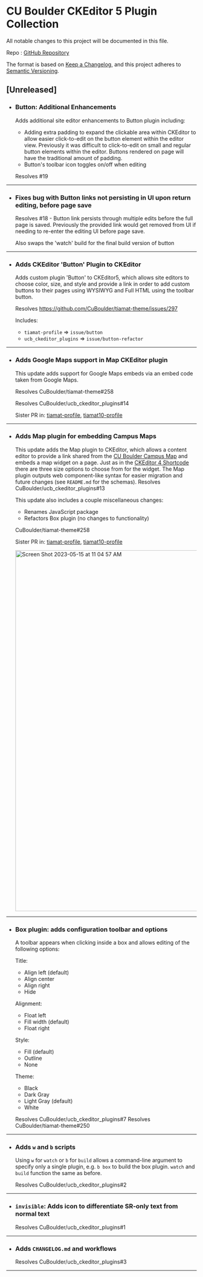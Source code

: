 # CU Boulder CKEditor 5 Plugin Collection

All notable changes to this project will be documented in this file.

Repo : [GitHub Repository](https://github.com/CuBoulder/ucb_ckeditor_plugins)

The format is based on [Keep a Changelog](https://keepachangelog.com/en/1.0.0/),
and this project adheres to [Semantic Versioning](https://semver.org/spec/v2.0.0.html).

## [Unreleased]

- ### Button: Additional Enhancements
  Adds additional site editor enhancements to Button plugin including:
  - Adding extra padding to expand the clickable area within CKEditor to allow easier click-to-edit on the button element within the editor view. Previously it was difficult to click-to-edit on small and regular button elements within the editor. Buttons rendered on page will have the traditional amount of padding.
  - Button's toolbar icon toggles on/off when editing
  
  
  Resolves #19 
---

- ### Fixes bug with Button links not persisting in UI upon return editing, before page save
  Resolves #18 - Button link persists through multiple edits before the full page is saved. Previously the provided link would get removed from UI if needing to re-enter the editing UI before page save.
  
  Also swaps the 'watch' build for the final build version of button
---

- ### Adds CKEditor 'Button' Plugin to CKEditor
  Adds custom plugin 'Button' to CKEditor5, which allows site editors to choose color, size, and style and provide a link in order to add custom buttons to their pages using WYSIWYG and Full HTML using the toolbar button.
  
  Resolves https://github.com/CuBoulder/tiamat-theme/issues/297
  
  Includes:
  - `tiamat-profile` => `issue/button`
  - `ucb_ckeditor_plugins` => `issue/button-refactor`
---

- ### Adds Google Maps support in Map CKEditor plugin
  This update adds support for Google Maps embeds via an embed code taken from Google Maps.
  
  Resolves CuBoulder/tiamat-theme#258
  
  Resolves CuBoulder/ucb_ckeditor_plugins#14
  
  Sister PR in: [tiamat-profile](https://github.com/CuBoulder/tiamat-profile/pull/49), [tiamat10-profile](https://github.com/CuBoulder/tiamat10-profile/pull/9)
---

- ### Adds Map plugin for embedding Campus Maps
  This update adds the Map plugin to CKEditor, which allows a content editor to provide a link shared from the [CU Boulder Campus Map](https://www.colorado.edu/map/) and embeds a map widget on a page. Just as in the [CKEditor 4 Shortcode](https://websupport.colorado.edu/article/425-campus-map-shortcode) there are three size options to choose from for the widget. The Map plugin outputs web component-like syntax for easier migration and future changes (see `README.md` for the schemas). Resolves CuBoulder/ucb_ckeditor_plugins#13
  
  This update also includes a couple miscellaneous changes:
  - Renames JavaScript package
  - Refactors Box plugin (no changes to functionality)
  
  CuBoulder/tiamat-theme#258
  
  Sister PR in: [tiamat-profile](https://github.com/CuBoulder/tiamat-profile/pull/48), [tiamat10-profile](https://github.com/CuBoulder/tiamat10-profile/pull/8)
  
  <img width="952" alt="Screen Shot 2023-05-15 at 11 04 57 AM" src="https://github.com/CuBoulder/ucb_ckeditor_plugins/assets/22628823/4eb1f751-ae9f-4914-bb8e-cd769459f3d7">
---

- ### Box plugin: adds configuration toolbar and options
  A toolbar appears when clicking inside a box and allows editing of the following options:
  
  Title:
  - Align left (default)
  - Align center
  - Align right
  - Hide
  
  Alignment:
  - Float left
  - Fill width (default)
  - Float right
  
  Style:
  - Fill (default)
  - Outline
  - None
  
  Theme:
  - Black
  - Dark Gray
  - Light Gray (default)
  - White
  
  Resolves CuBoulder/ucb_ckeditor_plugins#7
  Resolves CuBoulder/tiamat-theme#250
---

- ### Adds `w` and `b` scripts
  Using `w` for `watch` or `b` for `build` allows a command-line argument to specify only а single plugin, e.g. `b box` to build the box plugin. `watch` and `build` function the same as before.
  
  Resolves CuBoulder/ucb_ckeditor_plugins#2
---

- ### `invisible`: Adds icon to differentiate SR-only text from normal text
  Resolves CuBoulder/ucb_ckeditor_plugins#1
---

- ### Adds `CHANGELOG.md` and workflows
  Resolves CuBoulder/ucb_ckeditor_plugins#3
---
